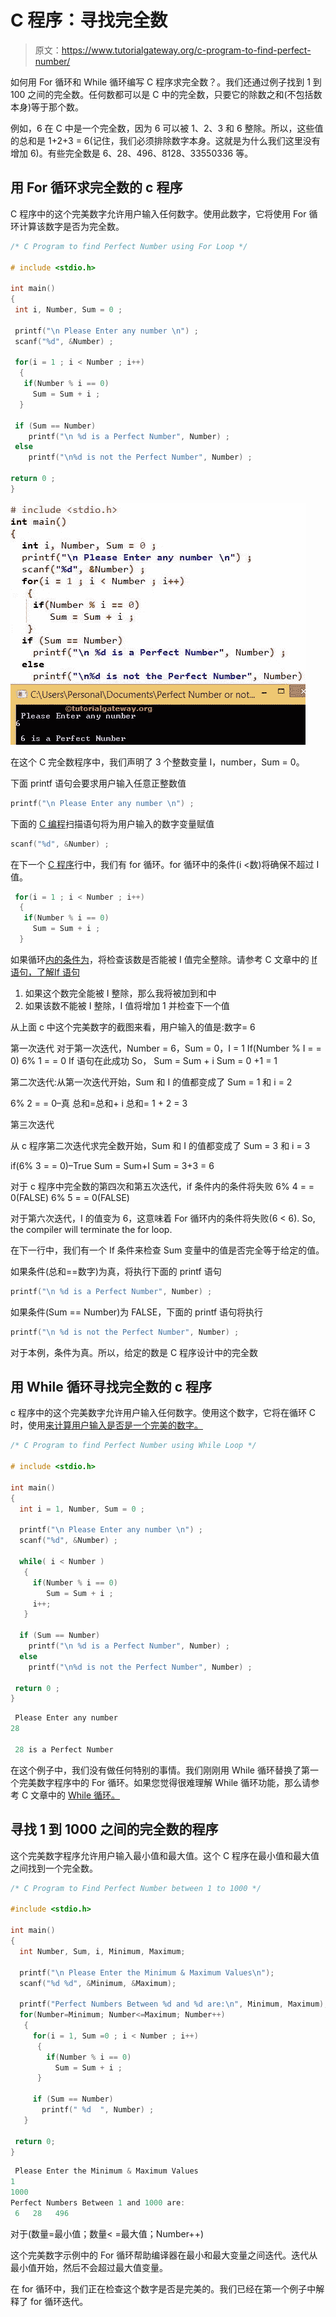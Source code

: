 # C 程序：寻找完全数

> 原文：<https://www.tutorialgateway.org/c-program-to-find-perfect-number/>

如何用 For 循环和 While 循环编写 C 程序求完全数？。我们还通过例子找到 1 到 100 之间的完全数。任何数都可以是 C 中的完全数，只要它的除数之和(不包括数本身)等于那个数。

例如，6 在 C 中是一个完全数，因为 6 可以被 1、2、3 和 6 整除。所以，这些值的总和是 1+2+3 = 6(记住，我们必须排除数字本身。这就是为什么我们这里没有增加 6)。有些完全数是 6、28、496、8128、33550336 等。

## 用 For 循环求完全数的 c 程序

C 程序中的这个完美数字允许用户输入任何数字。使用此数字，它将使用 For 循环计算该数字是否为完全数。

```c
/* C Program to find Perfect Number using For Loop */

# include <stdio.h>   

int main()   
{   
 int i, Number, Sum = 0 ;   

 printf("\n Please Enter any number \n") ;   
 scanf("%d", &Number) ;   

 for(i = 1 ; i < Number ; i++)   
  {   
   if(Number % i == 0)   
     Sum = Sum + i ;   
  }    

 if (Sum == Number)   
    printf("\n %d is a Perfect Number", Number) ;   
 else   
    printf("\n%d is not the Perfect Number", Number) ;   

return 0 ;   
}
```

![C Program to find Perfect Number using For Loop](img/00895182f923cacc2df2e3feaf3ebeec.png)

在这个 C 完全数程序中，我们声明了 3 个整数变量 I，number，Sum = 0。

下面 printf 语句会要求用户输入任意正整数值

```c
printf("\n Please Enter any number \n") ;
```

下面的 [C 编程](https://www.tutorialgateway.org/c-programming/)扫描语句将为用户输入的数字变量赋值

```c
scanf("%d", &Number) ;
```

在下一个 [C 程序](https://www.tutorialgateway.org/c-programming-examples/)行中，我们有 for 循环。for 循环中的条件(i <数)将确保不超过 I 值。

```c
 for(i = 1 ; i < Number ; i++)   
  {   
   if(Number % i == 0)   
     Sum = Sum + i ;   
  }
```

如果循环[内的条件为](https://www.tutorialgateway.org/for-loop-in-c-programming/)，将检查该数是否能被 I 值完全整除。请参考 C 文章中的 [If 语句，了解If 语句](https://www.tutorialgateway.org/if-statement-in-c/)

1.  如果这个数完全能被 I 整除，那么我将被加到和中
2.  如果该数不能被 I 整除，I 值将增加 1 并检查下一个值

从上面 c 中这个完美数字的截图来看，用户输入的值是:数字= 6

第一次迭代
对于第一次迭代，Number = 6，Sum = 0，I = 1
If(Number % I = = 0)
6% 1 = = 0
If 语句在此成功 So，
Sum = Sum + i
Sum = 0 +1 = 1

第二次迭代:从第一次迭代开始，Sum 和 I 的值都变成了 Sum = 1 和 i = 2

6% 2 = = 0–真
总和=总和+ i
总和= 1 + 2 = 3

第三次迭代

从 c 程序第二次迭代求完全数开始，Sum 和 I 的值都变成了 Sum = 3 和 i = 3

if(6% 3 = = 0)–True
Sum = Sum+I
Sum = 3+3 = 6

对于 c 程序中完全数的第四次和第五次迭代，if 条件内的条件将失败
6% 4 = = 0(FALSE)
6% 5 = = 0(FALSE)

对于第六次迭代，I 的值变为 6，这意味着 For 循环内的条件将失败(6 < 6). So, the compiler will terminate the for loop.

在下一行中，我们有一个 If 条件来检查 Sum 变量中的值是否完全等于给定的值。

如果条件(总和==数字)为真，将执行下面的 printf 语句

```c
printf("\n %d is a Perfect Number", Number) ;
```

如果条件(Sum == Number)为 FALSE，下面的 printf 语句将执行

```c
printf("\n %d is not the Perfect Number", Number) ;
```

对于本例，条件为真。所以，给定的数是 C 程序设计中的完全数

## 用 While 循环寻找完全数的 c 程序

c 程序中的这个完美数字允许用户输入任何数字。使用这个数字，它将在循环 C 时，使用[来计算用户输入是否是一个完美的数字。](https://www.tutorialgateway.org/while-loop-in-c/)

```c
/* C Program to find Perfect Number using While Loop */

# include <stdio.h>   

int main()   
{   
  int i = 1, Number, Sum = 0 ;   

  printf("\n Please Enter any number \n") ;   
  scanf("%d", &Number) ;   

  while( i < Number )   
   {   
     if(Number % i == 0)   
        Sum = Sum + i ;   
     i++;
   }   

  if (Sum == Number)   
    printf("\n %d is a Perfect Number", Number) ;   
  else   
    printf("\n%d is not the Perfect Number", Number) ;   

 return 0 ;   
}
```

```c
 Please Enter any number 
28

 28 is a Perfect Number
```

在这个例子中，我们没有做任何特别的事情。我们刚刚用 While 循环替换了第一个完美数字程序中的 For 循环。如果您觉得很难理解 While 循环功能，那么请参考 C 文章中的 [While 循环。](https://www.tutorialgateway.org/while-loop-in-c/)

## 寻找 1 到 1000 之间的完全数的程序

这个完美数字程序允许用户输入最小值和最大值。这个 C 程序在最小值和最大值之间找到一个完全数。

```c
/* C Program to Find Perfect Number between 1 to 1000 */

#include <stdio.h>

int main()
{
  int Number, Sum, i, Minimum, Maximum;

  printf("\n Please Enter the Minimum & Maximum Values\n");
  scanf("%d %d", &Minimum, &Maximum);

  printf("Perfect Numbers Between %d and %d are:\n", Minimum, Maximum);
  for(Number=Minimum; Number<=Maximum; Number++)
   {
     for(i = 1, Sum =0 ; i < Number ; i++)   
      {   
        if(Number % i == 0)   
          Sum = Sum + i ;   
      }   

     if (Sum == Number)   
       printf(" %d  ", Number) ;   
   }

 return 0;
}
```

```c
 Please Enter the Minimum & Maximum Values
1
1000
Perfect Numbers Between 1 and 1000 are:
 6   28   496 
```

对于(数量=最小值；数量< =最大值；Number++)

这个完美数字示例中的 For 循环帮助编译器在最小和最大变量之间迭代。迭代从最小值开始，然后不会超过最大值变量。

在 for 循环中，我们正在检查这个数字是否是完美的。我们已经在第一个例子中解释了 for 循环迭代。